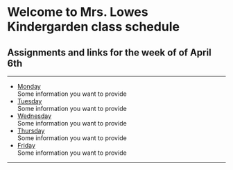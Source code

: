 # Welcome to Mrs. Lowes Kindergarden class schedule 
## Assignments and links for the week of of April 6th 
---
* [Monday](./Week-04-06-2020/monday.md)  
   Some information you want to provide
* [Tuesday](./Week-04-06-2020/tuesday.md)  
   Some information you want to provide  
* [Wednesday](./Week-04-06-2020/wednesday.md)  
   Some information you want to provide  
* [Thursday](./Week-04-06-2020/thursday.md)  
   Some information you want to provide  
* [Friday](./Week-04-06-2020/friday.md)   
   Some information you want to provide
---
